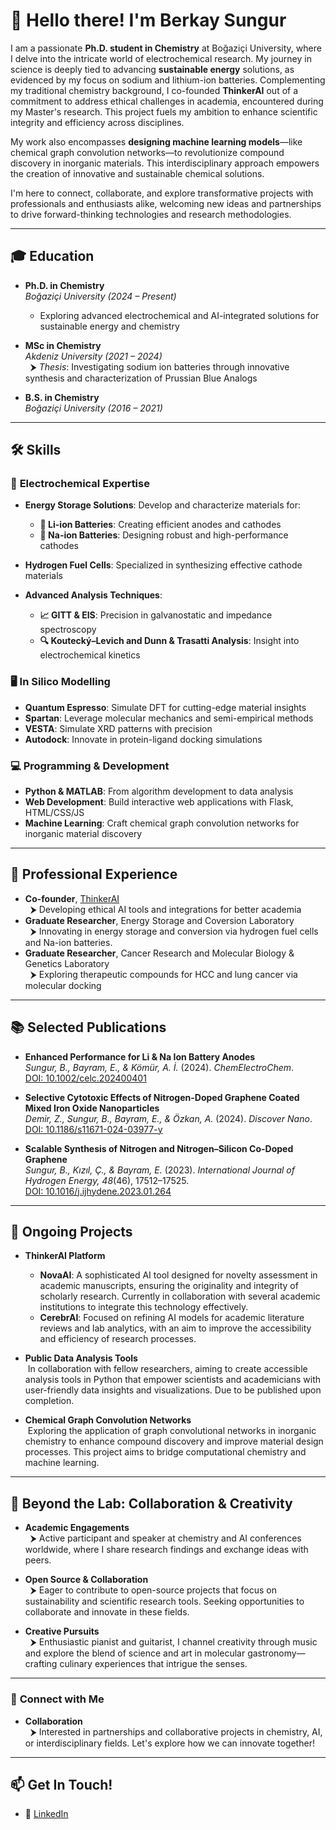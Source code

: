 # 👋 Hello there! I'm **Berkay Sungur**

I am a passionate **Ph.D. student in Chemistry** at Boğaziçi University, where I delve into the intricate world of electrochemical research. My journey in science is deeply tied to advancing **sustainable energy** solutions, as evidenced by my focus on sodium and lithium-ion batteries. Complementing my traditional chemistry background, I co-founded **ThinkerAI** out of a commitment to address ethical challenges in academia, encountered during my Master's research. This project fuels my ambition to enhance scientific integrity and efficiency across disciplines.

My work also encompasses **designing machine learning models**—like chemical graph convolution networks—to revolutionize compound discovery in inorganic materials. This interdisciplinary approach empowers the creation of innovative and sustainable chemical solutions. 

I'm here to connect, collaborate, and explore transformative projects with professionals and enthusiasts alike, welcoming new ideas and partnerships to drive forward-thinking technologies and research methodologies.

---

## 🎓 **Education**

- **Ph.D. in Chemistry**  
  *Boğaziçi University (2024 – Present)*
  - Exploring advanced electrochemical and AI-integrated solutions for sustainable energy and chemistry

- **MSc in Chemistry**  
  *Akdeniz University (2021 – 2024)*  
  &nbsp; ⮞ *Thesis*: Investigating sodium ion batteries through innovative synthesis and characterization of Prussian Blue Analogs

- **B.S. in Chemistry**  
  *Boğaziçi University (2016 – 2021)*

---

## 🛠️ **Skills**

### 🔋 **Electrochemical Expertise**
- **Energy Storage Solutions**: Develop and characterize materials for:
  - **🔹 Li-ion Batteries**: Creating efficient anodes and cathodes
  - **🔹 Na-ion Batteries**: Designing robust and high-performance cathodes

- **Hydrogen Fuel Cells**: Specialized in synthesizing effective cathode materials

- **Advanced Analysis Techniques**:
  - **📈 GITT & EIS**: Precision in galvanostatic and impedance spectroscopy
  - **🔍 Koutecký–Levich and Dunn & Trasatti Analysis**: Insight into electrochemical kinetics

### 🖥️ **In Silico Modelling**
- **Quantum Espresso**: Simulate DFT for cutting-edge material insights
- **Spartan**: Leverage molecular mechanics and semi-empirical methods
- **VESTA**: Simulate XRD patterns with precision
- **Autodock**: Innovate in protein-ligand docking simulations

### 💻 **Programming & Development**
- **Python & MATLAB**: From algorithm development to data analysis
- **Web Development**: Build interactive web applications with Flask, HTML/CSS/JS
- **Machine Learning**: Craft chemical graph convolution networks for inorganic material discovery

---

## 💼 **Professional Experience**
- **Co-founder**, [ThinkerAI](https://thinkerai.digital/)  
  &nbsp; ⮞ Developing ethical AI tools and integrations for better academia
- **Graduate Researcher**, Energy Storage and Coversion Laboratory  
  &nbsp; ⮞ Innovating in energy storage and conversion via hydrogen fuel cells and Na-ion batteries. 
- **Graduate Researcher**, Cancer Research and Molecular Biology & Genetics Laboratory  
  &nbsp; ⮞ Exploring therapeutic compounds for HCC and lung cancer via molecular docking

---

## 📚 **Selected Publications**
- **Enhanced Performance for Li & Na Ion Battery Anodes**  
  *Sungur, B., Bayram, E., & Kömür, A. İ.* (2024). *ChemElectroChem*.  
  [DOI: 10.1002/celc.202400401](https://doi.org/10.1002/celc.202400401)

- **Selective Cytotoxic Effects of Nitrogen-Doped Graphene Coated Mixed Iron Oxide Nanoparticles**  
  *Demir, Z., Sungur, B., Bayram, E., & Özkan, A.* (2024). *Discover Nano*.  
  [DOI: 10.1186/s11671-024-03977-y](https://doi.org/10.1186/s11671-024-03977-y)

- **Scalable Synthesis of Nitrogen and Nitrogen–Silicon Co-Doped Graphene**  
  *Sungur, B., Kızıl, Ç., & Bayram, E.* (2023). *International Journal of Hydrogen Energy, 48*(46), 17512–17525.  
  [DOI: 10.1016/j.ijhydene.2023.01.264](https://doi.org/10.1016/j.ijhydene.2023.01.264)

---

## 🚀 **Ongoing Projects**

- **ThinkerAI Platform**  
  - **NovaAI**: A sophisticated AI tool designed for novelty assessment in academic manuscripts, ensuring the originality and integrity of scholarly research. Currently in collaboration with several academic institutions to integrate this technology effectively.
  - **CerebrAI**: Focused on refining AI models for academic literature reviews and lab analytics, with an aim to improve the accessibility and efficiency of research processes.

- **Public Data Analysis Tools**  
  &nbsp;In collaboration with fellow researchers, aiming to create accessible analysis tools in Python that empower scientists and academicians with user-friendly data insights and visualizations. Due to be published upon completion.

- **Chemical Graph Convolution Networks**  
  &nbsp;Exploring the application of graph convolutional networks in inorganic chemistry to enhance compound discovery and improve material design processes. This project aims to bridge computational chemistry and machine learning.

---

## 🌟 **Beyond the Lab: Collaboration & Creativity**

- **Academic Engagements**  
  &nbsp; ⮞ Active participant and speaker at chemistry and AI conferences worldwide, where I share research findings and exchange ideas with peers.

- **Open Source & Collaboration**  
  &nbsp; ⮞ Eager to contribute to open-source projects that focus on sustainability and scientific research tools. Seeking opportunities to collaborate and innovate in these fields.

- **Creative Pursuits**  
  &nbsp; ⮞ Enthusiastic pianist and guitarist, I channel creativity through music and explore the blend of science and art in molecular gastronomy—crafting culinary experiences that intrigue the senses.

---

### 🤝 **Connect with Me**

- **Collaboration**  
  &nbsp; ⮞ Interested in partnerships and collaborative projects in chemistry, AI, or interdisciplinary fields. Let's explore how we can innovate together!

---

## 📫 **Get In Touch!**
- 🔗 [LinkedIn](www.linkedin.com/in/berkaysungur)

